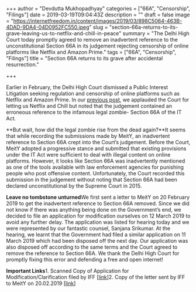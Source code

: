 +++
author = "Devdutta Mukhopadhyay"
categories = ["66A", "Censorship", "Filings"]
date = 2019-03-19T09:04:43Z
description = ""
draft = false
image = "https://internetfreedom.in/content/images/2019/03/898C5064-463B-4DAD-9DA4-04D0952FC550.jpeg"
slug = "section-66a-returns-to-its-grave-leaving-us-to-netflix-and-chill-in-peace"
summary = "The Delhi High Court today promptly agreed to remove an inadvertent reference to the unconstitutional Section 66A in its judgement rejecting censorship of online platforms like Netflix and Amazon Prime."
tags = ["66A", "Censorship", "Filings"]
title = "Section 66A returns to its grave after accidental resurrection."

+++


Earlier in February, the Delhi High Court dismissed a Public Interest Litigation seeking regulation and censorship of online platforms such as Netflix and Amazon Prime. In our [previous post](https://internetfreedom.in/take-it-and-go/), we applauded the Court for letting us Netflix and Chill but noted that the judgement contained an erroneous reference to the infamous legal zombie- Section 66A of the IT Act.

**But wait, how did the legal zombie rise from the dead again?**It seems that while recording the submissions made by MeitY, an inadvertent reference to Section 66A crept into the Court’s judgement. Before the Court, MeitY adopted a progressive stance and submitted that existing provisions under the IT Act were sufficient to deal with illegal content on online platforms. However, it looks like Section 66A was inadvertently mentioned as one of the tools available with law enforcement agencies for punishing people who post offensive content. Unfortunately, the Court recorded this submission in the judgement without noting that Section 66A had been declared unconstitutional by the Supreme Court in 2015.

**Leave no tombstone unturned**We first sent a letter to MeitY on 20 February 2019 to get the inadvertent reference to Section 66A removed. Since we did not know if there was anything being done on the Government’s end, we decided to file an application for modification ourselves on 12 March 2019 to avoid any further delay. The application was listed for hearing today and we were represented by our fantastic counsel, Sanjana Srikumar. At the hearing, we learnt that the Government had filed a similar application on 11 March 2019 which had been disposed off the next day. Our application was also disposed off according to the same terms and the Court agreed to remove the reference to Section 66A. We thank the Delhi High Court for promptly fixing this error and defending a free and open internet!

**Important Links**1. Scanned Copy of Application for Modification/Clarification filed by IFF [[link](https://drive.google.com/file/d/1j-pDv0mZtpI576Dx0gWMM2iZ5HFAu9k0/view?usp=sharing)]2. Copy of the letter sent by IFF to MeitY on 20.02.2019 [[link](https://drive.google.com/file/d/1k0cy7gG4V2I8klsYzMi-COGQbnvgoPnN/view)]

